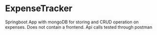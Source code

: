 # ExpenseTracker

Springboot App with mongoDB for storing and CRUD operation on expenses.
Does not contain a frontend. Api calls tested through postman
